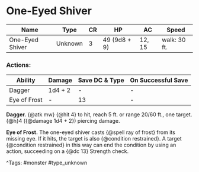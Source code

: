 # One-Eyed Shiver

| Name | Type | CR | HP | AC | Speed |
|------|------|----|----|----|-------|
| One-Eyed Shiver | Unknown | 3 | 49 (9d8 + 9) | 12, 15 | walk: 30 ft. |

### Actions:

| Ability | Damage | Save DC & Type | On Successful Save |
|---------|--------|----------------|--------------------|
| Dagger | 1d4 + 2 | - | - |
| Eye of Frost | - | 13 | - |


**Dagger.** {@atk mw} {@hit 4} to hit, reach 5 ft. or range 20/60 ft., one target. {@h}4 ({@damage 1d4 + 2}) piercing damage.

**Eye of Frost.** The one-eyed shiver casts {@spell ray of frost} from its missing eye. If it hits, the target is also {@condition restrained}. A target {@condition restrained} in this way can end the condition by using an action, succeeding on a {@dc 13} Strength check.

^Tags: #monster #type_unknown